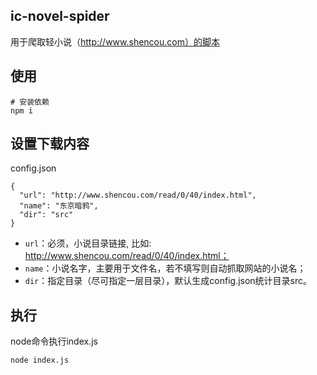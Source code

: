 ## ic-novel-spider
用于爬取轻小说（http://www.shencou.com）的脚本

## 使用
```
# 安装依赖
npm i
```

## 设置下载内容

config.json
```
{
  "url": "http://www.shencou.com/read/0/40/index.html",
  "name": "东京暗鸦",
  "dir": "src"
}

```
- `url`：必须，小说目录链接, 比如: http://www.shencou.com/read/0/40/index.html；
- `name`：小说名字，主要用于文件名，若不填写则自动抓取网站的小说名；
- `dir`：指定目录（尽可指定一层目录），默认生成config.json统计目录src。

## 执行
node命令执行index.js
```
node index.js
```